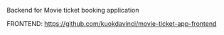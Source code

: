 Backend for Movie ticket booking application

FRONTEND: https://github.com/kuokdavinci/movie-ticket-app-frontend
